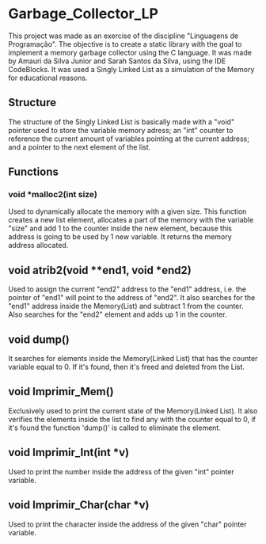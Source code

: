 # Garbage_Collector_LP

This project was made as an exercise of the discipline "Linguagens de Programação". The objective is to create a static library with the goal to implement a memory garbage collector using the C language. It was made by Amauri da Silva Junior and Sarah Santos da Silva, using the IDE CodeBlocks. It was used a Singly Linked List as a simulation of the Memory for educational reasons. 

## Structure
The structure of the Singly Linked List is basically made with a "void" pointer used to store the variable memory adress; an "int" counter to reference the current amount of variables pointing at the current address; and a pointer to the next element of the list. 

## Functions 

### void *malloc2(int size) 
Used to dynamically allocate the memory with a given size. This function creates a new list element, allocates a part of the memory with the variable "size" and add 1 to the counter inside the new element, because this address is going to be used by 1 new variable. It returns the memory address allocated. 

## void atrib2(void **end1, void *end2)
Used to assign the current "end2" address to the "end1" address, i.e. the pointer of "end1" will point to the address of "end2". It also searches for the "end1" address inside the Memory(List) and subtract 1 from the counter. Also searches for the "end2" element and adds up 1 in the counter.

## void dump()
It searches for elements inside the Memory(Linked List) that has the counter variable equal to 0. If it's found, then it's freed and deleted from the List.

## void Imprimir_Mem()
Exclusively used to print the current state of the Memory(Linked List). It also verifies the elements inside the list to find any with the counter equal to 0, if it's found the function 'dump()' is called to eliminate the element. 

## void Imprimir_Int(int *v)
Used to print the number inside the address of the given "int" pointer variable.

## void Imprimir_Char(char *v)
Used to print the character inside the address of the given "char" pointer variable.
